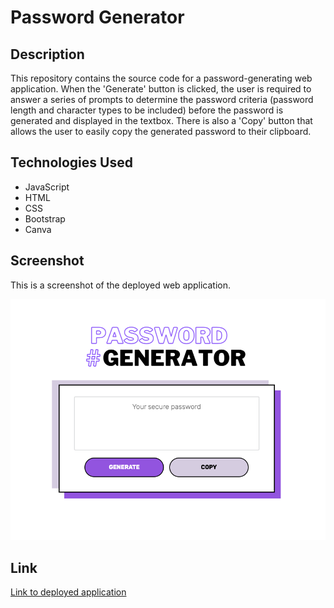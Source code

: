 # Password Generator

## Description

This repository contains the source code for a password-generating web application. When the 'Generate' button is clicked, the user is required to answer a series of prompts to determine the password criteria (password length and character types to be included) before the password is generated and displayed in the textbox. There is also a 'Copy' button that allows the user to easily copy the generated password to their clipboard. 

## Technologies Used

- JavaScript
- HTML
- CSS
- Bootstrap
- Canva

## Screenshot

This is a screenshot of the deployed web application. 

![Password generator web application screenshot](assets/images/screenshot.png)

## Link

[Link to deployed application](https://jkaho.github.io/password-generator/)
